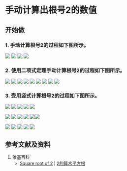 # 手动计算出根号2的数值

## 开始做

### 1. 手动计算根号2的过程如下图所示。

![](/images/数轴/可比数和不可比数/手动计算出根号2的数值/1a1.jpg)
![](/images/数轴/可比数和不可比数/手动计算出根号2的数值/1a2.jpg)
![](/images/数轴/可比数和不可比数/手动计算出根号2的数值/1a3.jpg)
![](/images/数轴/可比数和不可比数/手动计算出根号2的数值/1a4.jpg)

### 2. 使用二项式定理手动计算根号2的过程如下图所示。

![](/images/数轴/可比数和不可比数/手动计算出根号2的数值/2a1.jpg)
![](/images/数轴/可比数和不可比数/手动计算出根号2的数值/2a2.jpg)
![](/images/数轴/可比数和不可比数/手动计算出根号2的数值/2a2-1.jpg)
![](/images/数轴/可比数和不可比数/手动计算出根号2的数值/2a3.jpg)
![](/images/数轴/可比数和不可比数/手动计算出根号2的数值/2a3-1.jpg)
![](/images/数轴/可比数和不可比数/手动计算出根号2的数值/2a4.jpg)
![](/images/数轴/可比数和不可比数/手动计算出根号2的数值/2a4-1.jpg)
![](/images/数轴/可比数和不可比数/手动计算出根号2的数值/2a5.jpg)
![](/images/数轴/可比数和不可比数/手动计算出根号2的数值/2a5-1.jpg)

### 3. 受用竖式计算根号2的过程如下图所示。

![](/images/数轴/可比数和不可比数/手动计算出根号2的数值/3a1.jpg)
![](/images/数轴/可比数和不可比数/手动计算出根号2的数值/3a2.jpg)
![](/images/数轴/可比数和不可比数/手动计算出根号2的数值/3a3.jpg)
![](/images/数轴/可比数和不可比数/手动计算出根号2的数值/3a4.jpg)
![](/images/数轴/可比数和不可比数/手动计算出根号2的数值/3a5.jpg)

![](/images/数轴/可比数和不可比数/手动计算出根号2的数值/3a6.jpg)
![](/images/数轴/可比数和不可比数/手动计算出根号2的数值/3a7.jpg)
![](/images/数轴/可比数和不可比数/手动计算出根号2的数值/3a8.jpg)
![](/images/数轴/可比数和不可比数/手动计算出根号2的数值/3a9.jpg)
![](/images/数轴/可比数和不可比数/手动计算出根号2的数值/3a10.jpg)![](/images/数轴/可比数和不可比数/手动计算出根号2的数值/3a1.jpg)

![](/images/数轴/可比数和不可比数/手动计算出根号2的数值/3a11.jpg)
![](/images/数轴/可比数和不可比数/手动计算出根号2的数值/3a12.jpg)
![](/images/数轴/可比数和不可比数/手动计算出根号2的数值/3a13.jpg)
![](/images/数轴/可比数和不可比数/手动计算出根号2的数值/3a14.jpg)
![](/images/数轴/可比数和不可比数/手动计算出根号2的数值/3a15.jpg)

## 参考文献及资料

1. 维基百科
	- [Square root of 2](https://en.wikipedia.org/wiki/Square_root_of_2) |  [2的算术平方根](https://zh.wikipedia.org/wiki/2的算术平方根)